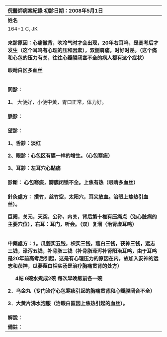 ﻿|**倪醫師病案紀錄**     初診日期：2008年5月1日|
| :- |
|**姓名**|**性別：**|**年齡及體型**|**來診日期：**|
|164-1 C, JK|男|40岁1。72米80公斤|2008-5-1|
|<p>**來診原因：心痛徹背，吹冷气时才会出现，20年右耳呜，是高考后才发生（这个耳鸣有心理的压和因素），双侧肩痛，时好时差。（这个痛和心包的压力有关，往往心瓣膜闭塞不全的病人都有这个症状）**</p><p>**眼睛白区多血丝**</p><p></p>|
|<p>**問診：**</p><p>**1、** 大便好，小便中黄，胃口正常，体力好。</p>|
|**脈診：**|
|<p>**望診：**</p><p>**1、舌診：淡红**</p><p>**2、眼診：心包区有膜一样的增生。（心包寒痰）**</p><p>**3、耳診：左耳穴心點痛**</p>|
|**診斷： 心包寒痰，瓣膜闭锁不全。上焦有热（眼睛多血丝）**|
|<p>**針灸處方： 攢竹，丝竹空，太阳穴，耳尖放血。治眼上焦热引血丝）。**</p><p>**巨阙，关元，天突，公孙，内关，背后第十椎有压痛点（治心脏病的主要穴位），右耳：耳门，听会。（双）复溜（治肾虚耳鸣）**</p><p></p>|
|<p>**中藥處方：1。瓜萎实五钱，枳实三钱，薤白三钱，茯神三钱，远志三钱，泽泻五钱，补骨脂三钱（补骨脂泽泻补肾阳治耳鸣，由于耳鸣是20年前高考后引起，这是有心理压力的原因在内，故加入安神的远志和茯神，瓜萎薤白枳实汤是治疗胸痛贯背的处方）**</p><p>`   `**4帖   6碗水煮成2碗  每次早晚飯前各一碗**</p><p>**2．乌金丸（专门治疗心包寒痰引起的胸痛贯背和心瓣膜闭合不全）**</p><p>**3．大黄片沸水泡服（治眼白區因上焦热引起的血丝）。**</p>|
|**解說：**|
|**備註：**|

